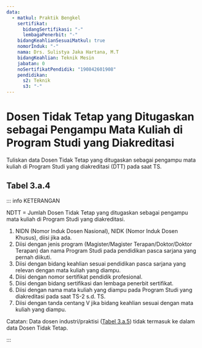 ```yaml
---
data:
  - matkul: Praktik Bengkel
    sertifikat:
      bidangSertifikasi: "-"
      lembagaPenerbit: "-"
    bidangKeahlianSesuaiMatkul: true
    nomorInduk: "-"
    nama: Drs. Sulistya Jaka Hartana, M.T
    bidangKeahlian: Teknik Mesin
    jabatan: 0
    noSertifikatPendidik: "190842601908"
    pendidikan:
      s2: Teknik
      s3: "-"
---
```


<script setup>
import { useData } from "vitepress"
import Tabel from '../components/tabel-3a4.vue'

const { frontmatter } = useData()
</script>

# Dosen Tidak Tetap yang Ditugaskan sebagai Pengampu Mata Kuliah di Program Studi yang Diakreditasi

Tuliskan data Dosen Tidak Tetap yang ditugaskan sebagai pengampu mata kuliah di Program Studi yang diakreditasi (DTT) pada saat TS.

## Tabel 3.a.4

<Tabel :data="frontmatter.data" />

::: info KETERANGAN

NDTT = Jumlah Dosen Tidak Tetap yang ditugaskan sebagai pengampu mata kuliah di Program Studi yang diakreditasi.

1. NIDN (Nomor Induk Dosen Nasional), NIDK (Nomor Induk Dosen Khusus), diisi jika ada.
1. Diisi dengan jenis program (Magister/Magister Terapan/Doktor/Doktor Terapan) dan nama Program Studi pada pendidikan pasca sarjana yang pernah diikuti.
1. Diisi dengan bidang keahlian sesuai pendidikan pasca sarjana yang relevan dengan mata kuliah yang diampu.
1. Diisi dengan nomor sertifikat pendidik profesional.
1. Diisi dengan bidang sertifikasi dan lembaga penerbit sertifikat.
1. Diisi dengan nama mata kuliah yang diampu pada Program Studi yang diakreditasi pada saat TS-2 s.d. TS.
1. Diisi dengan tanda centang V jika bidang keahlian sesuai dengan mata kuliah yang diampu.

Catatan: Data dosen industri/praktisi ([Tabel 3.a.5](./tabel-3a5)) tidak termasuk ke dalam data Dosen Tidak Tetap.

:::
